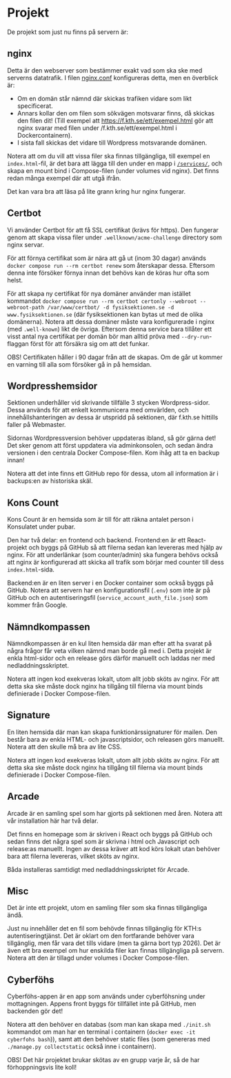 # Projekt
De projekt som just nu finns på servern är:

## nginx
Detta är den webserver som bestämmer exakt vad som ska ske med serverns datatrafik. I filen [nginx.conf](../services/nginx/nginx.conf) konfigureras detta, men en överblick är: 
- Om en domän står nämnd där skickas trafiken vidare som likt specificerat.
- Annars kollar den om filen som sökvägen motsvarar finns, då skickas den filen dit! (Till exempel att https://f.kth.se/ett/exempel.html gör att nginx svarar med filen under /f.kth.se/ett/exempel.html i Dockercontainern).
- I sista fall skickas det vidare till Wordpress motsvarande domänen.

Notera att om du vill att vissa filer ska finnas tillgängliga, till exempel en `index.html`-fil, är det bara att lägga till den under en mapp i [`/services/`](../services/), och skapa en mount bind i Compose-filen (under volumes vid nginx). Det finns redan många exempel där att utgå ifrån.

Det kan vara bra att läsa på lite grann kring hur nginx fungerar.

## Certbot
Vi använder Certbot för att få SSL certifikat (krävs för https). Den fungerar genom att skapa vissa filer under `.wellknown/acme-challenge` directory som nginx servar.

För att förnya certifikat som är nära att gå ut (inom 30 dagar) används `docker compose run --rm certbot renew` som återskapar dessa. Eftersom denna inte försöker förnya innan det behövs kan de köras hur ofta som helst.

För att skapa ny certifikat för nya domäner använder man istället kommandot `docker compose run --rm certbot certonly --webroot --webroot-path /var/www/certbot/ -d fysiksektionen.se -d www.fysiksektionen.se` (där fysiksektionen kan bytas ut med de olika domänerna). Notera att dessa domäner måste vara konfigurerade i nginx (med `.well-known`) likt de övriga. Eftersom denna service bara tillåter ett visst antal nya certifikat per domän bör man alltid pröva med `--dry-run`-flaggan först för att försäkra sig om att det funkar.

OBS! Certifikaten håller i 90 dagar från att de skapas. Om de går ut kommer en varning till alla som försöker gå in på hemsidan.

## Wordpresshemsidor
Sektionen underhåller vid skrivande tillfälle 3 stycken Wordpress-sidor. Dessa används för att enkelt kommunicera med omvärlden, och innehållshanteringen av dessa är utspridd på sektionen, där f.kth.se hittills faller på Webmaster.

Sidornas Wordpressversion behöver uppdateras ibland, så gör gärna det! Det sker genom att först uppdatera via adminkonsolen, och sedan ändra versionen i den centrala Docker Compose-filen. Kom ihåg att ta en backup innan!

Notera att det inte finns ett GitHub repo för dessa, utom all information är i backups:en av historiska skäl.

## Kons Count
Kons Count är en hemsida som är till för att räkna antalet person i Konsulatet under pubar.

Den har två delar: en frontend och backend. Frontend:en är ett React-projekt och byggs på GitHub så att filerna sedan kan levereras med hjälp av nginx. För att underlänkar (som counter/admin) ska fungera behövs också att nginx är konfigurerad att skicka all trafik som börjar med counter till dess `index.html`-sida.

Backend:en är en liten server i en Docker container som också byggs på GitHub. Notera att servern har en konfigurationsfil (`.env`) som inte är på GitHub och en autentiseringsfil (`service_account_auth_file.json`) som kommer från Google.

## Nämndkompassen
Nämndkompassen är en kul liten hemsida där man efter att ha svarat på några frågor får veta vilken nämnd man borde gå med i. Detta projekt är enkla html-sidor och en release görs därför manuellt och laddas ner med nedladdningsskriptet. 

Notera att ingen kod exekveras lokalt, utom allt jobb sköts av nginx. För att detta ska ske måste dock nginx ha tillgång till filerna via mount binds definierade i Docker Compose-filen.

## Signature
En liten hemsida där man kan skapa funktionärssignaturer för mailen. Den består bara av enkla HTML- och javascriptsidor, och releasen görs manuellt. Notera att den skulle må bra av lite CSS.

Notera att ingen kod exekveras lokalt, utom allt jobb sköts av nginx. För att detta ska ske måste dock nginx ha tillgång till filerna via mount binds definierade i Docker Compose-filen.

## Arcade
Arcade är en samling spel som har gjorts på sektionen med åren. Notera att vår installation här har två delar.

Det finns en homepage som är skriven i React och byggs på GitHub och sedan finns det några spel som är skrivna i html och Javascript och release:as manuellt. Ingen av dessa kräver att kod körs lokalt utan behöver bara att filerna levereras, vilket sköts av nginx.

Båda installeras samtidigt med nedladdningsskriptet för Arcade.

## Misc
Det är inte ett projekt, utom en samling filer som ska finnas tillgängliga ändå. 

Just nu innehåller det en fil som behövde finnas tillgänglig för KTH:s autentiseringtjänst. Det är oklart om den fortfarande behöver vara tillgänglig, men får vara det tills vidare (men ta gärna bort typ 2026). Det är även ett bra exempel om hur enskilda filer kan finnas tillgängliga på servern. Notera att den är tillagd under volumes i Docker Compose-filen.

## Cyberföhs
Cyberföhs-appen är en app som används under cyberföhsning under mottagningen. Appens front byggs för tillfället inte på GitHub, men backenden gör det!

Notera att den behöver en databas (som man kan skapa med `./init.sh` kommandot om man har en terminal i containern (`docker exec -it cyberfohs bash`)), samt att den behöver static files (som genereras med `./manage.py collectstatic` också inne i containern).

OBS! Det här projektet brukar skötas av en grupp varje år, så de har förhoppningsvis lite koll!
